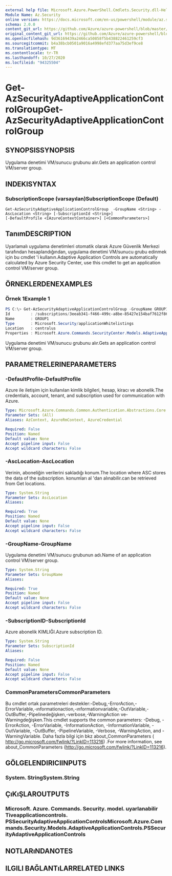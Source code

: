 ```yaml
---
external help file: Microsoft.Azure.PowerShell.Cmdlets.Security.dll-Help.xml
Module Name: Az.Security
online version: https://docs.microsoft.com/en-us/powershell/module/az.security/Get-AzSecurityAdaptiveApplicationControlGroup
schema: 2.0.0
content_git_url: https://github.com/Azure/azure-powershell/blob/master/src/Security/Security/help/Get-AzSecurityAdaptiveApplicationControlGroup.md
original_content_git_url: https://github.com/Azure/azure-powershell/blob/master/src/Security/Security/help/Get-AzSecurityAdaptiveApplicationControlGroup.md
ms.openlocfilehash: 9d36169439a2466ca50858f5b438822461259cf3
ms.sourcegitcommit: b4a38bcb0501a9016a4998efd377aa75d3ef9ce8
ms.translationtype: MT
ms.contentlocale: tr-TR
ms.lasthandoff: 10/27/2020
ms.locfileid: "94325504"
---
```

# <span data-ttu-id="3a4be-101">Get-AzSecurityAdaptiveApplicationControlGroup</span><span class="sxs-lookup"><span data-stu-id="3a4be-101">Get-AzSecurityAdaptiveApplicationControlGroup</span></span>

## <span data-ttu-id="3a4be-102">SYNOPSIS</span><span class="sxs-lookup"><span data-stu-id="3a4be-102">SYNOPSIS</span></span>
<span data-ttu-id="3a4be-103">Uygulama denetimi VM/sunucu grubunu alır.</span><span class="sxs-lookup"><span data-stu-id="3a4be-103">Gets an application control VM/server group.</span></span>

## <span data-ttu-id="3a4be-104">INDEKI</span><span class="sxs-lookup"><span data-stu-id="3a4be-104">SYNTAX</span></span>

### <span data-ttu-id="3a4be-105">SubscriptionScope (varsayılan)</span><span class="sxs-lookup"><span data-stu-id="3a4be-105">SubscriptionScope (Default)</span></span>
```
Get-AzSecurityAdaptiveApplicationControlGroup  -GroupName <String> -AscLocation <String> [-SubscriptionId <String>]
[-DefaultProfile <IAzureContextContainer>] [<CommonParameters>]
```

## <span data-ttu-id="3a4be-106">Tanım</span><span class="sxs-lookup"><span data-stu-id="3a4be-106">DESCRIPTION</span></span>
<span data-ttu-id="3a4be-107">Uyarlamalı uygulama denetimleri otomatik olarak Azure Güvenlik Merkezi tarafından hesaplandığından, uygulama denetimi VM/sunucu grubu edinmek için bu cmdlet 'i kullanın.</span><span class="sxs-lookup"><span data-stu-id="3a4be-107">Adaptive Application Controls are automatically calculated by Azure Security Center, use this cmdlet to get an application control VM/server group.</span></span>

## <span data-ttu-id="3a4be-108">ÖRNEKLERDEN</span><span class="sxs-lookup"><span data-stu-id="3a4be-108">EXAMPLES</span></span>

### <span data-ttu-id="3a4be-109">Örnek 1</span><span class="sxs-lookup"><span data-stu-id="3a4be-109">Example 1</span></span>
```powershell
PS C:\> Get-AzSecurityAdaptiveApplicationControlGroup -GroupName GROUP1 -AscLocation centralus
Id         : /subscriptions/3eeab341-f466-499c-a8be-85427e154baf7612f869/providers/Microsoft.Security/locations/centralus/applicationWhitelistings/GROUP1
Name       : GROUP1
Type       : Microsoft.Security/applicationWhitelistings
Location   : centralus
Properties : Microsoft.Azure.Commands.SecurityCenter.Models.AdaptiveApplicationControls.PSSecurityAdaptiveApplicationControlsProperties
```
<span data-ttu-id="3a4be-110">Uygulama denetimi VM/sunucu grubunu alır.</span><span class="sxs-lookup"><span data-stu-id="3a4be-110">Gets an application control VM/server group.</span></span>


## <span data-ttu-id="3a4be-111">PARAMETRELERINE</span><span class="sxs-lookup"><span data-stu-id="3a4be-111">PARAMETERS</span></span>

### <span data-ttu-id="3a4be-112">-DefaultProfile</span><span class="sxs-lookup"><span data-stu-id="3a4be-112">-DefaultProfile</span></span>
<span data-ttu-id="3a4be-113">Azure ile iletişim için kullanılan kimlik bilgileri, hesap, kiracı ve abonelik.</span><span class="sxs-lookup"><span data-stu-id="3a4be-113">The credentials, account, tenant, and subscription used for communication with Azure.</span></span>

```yaml
Type: Microsoft.Azure.Commands.Common.Authentication.Abstractions.Core.IAzureContextContainer
Parameter Sets: (All)
Aliases: AzContext, AzureRmContext, AzureCredential

Required: False
Position: Named
Default value: None
Accept pipeline input: False
Accept wildcard characters: False
```

### <span data-ttu-id="3a4be-114">-AscLocation</span><span class="sxs-lookup"><span data-stu-id="3a4be-114">-AscLocation</span></span>
<span data-ttu-id="3a4be-115">Verinin, aboneliğin verilerini sakladığı konum.</span><span class="sxs-lookup"><span data-stu-id="3a4be-115">The location where ASC stores the data of the subscription.</span></span> <span data-ttu-id="3a4be-116">konumları al 'dan alınabilir.</span><span class="sxs-lookup"><span data-stu-id="3a4be-116">can be retrieved from Get locations.</span></span>

```yaml
Type: System.String
Parameter Sets: AscLocation
Aliases:

Required: True
Position: Named
Default value: None
Accept pipeline input: False
Accept wildcard characters: False
```

### <span data-ttu-id="3a4be-117">-GroupName</span><span class="sxs-lookup"><span data-stu-id="3a4be-117">-GroupName</span></span>
<span data-ttu-id="3a4be-118">Uygulama denetimi VM/sunucu grubunun adı.</span><span class="sxs-lookup"><span data-stu-id="3a4be-118">Name of an application control VM/server group.</span></span>

```yaml
Type: System.String
Parameter Sets: GroupName
Aliases:

Required: True
Position: Named
Default value: None
Accept pipeline input: False
Accept wildcard characters: False
```

### <span data-ttu-id="3a4be-119">-SubscriptionID</span><span class="sxs-lookup"><span data-stu-id="3a4be-119">-SubscriptionId</span></span>
<span data-ttu-id="3a4be-120">Azure abonelik KIMLIĞI.</span><span class="sxs-lookup"><span data-stu-id="3a4be-120">Azure subscription ID.</span></span>

```yaml
Type: System.String
Parameter Sets: SubscriptionId
Aliases:

Required: False
Position: Named
Default value: None
Accept pipeline input: False
Accept wildcard characters: False
```


### <span data-ttu-id="3a4be-121">CommonParameters</span><span class="sxs-lookup"><span data-stu-id="3a4be-121">CommonParameters</span></span>
<span data-ttu-id="3a4be-122">Bu cmdlet ortak parametreleri destekler:-Debug,-ErrorAction,-ErrorVariable,-ınformationaction,-ınformationvariable,-OutVariable,-OutBuffer,-Pipelinedeğişken,-verbose,-WarningAction ve-Warningdeğişken.</span><span class="sxs-lookup"><span data-stu-id="3a4be-122">This cmdlet supports the common parameters: -Debug, -ErrorAction, -ErrorVariable, -InformationAction, -InformationVariable, -OutVariable, -OutBuffer, -PipelineVariable, -Verbose, -WarningAction, and -WarningVariable.</span></span> <span data-ttu-id="3a4be-123">Daha fazla bilgi için bkz about_CommonParameters ( http://go.microsoft.com/fwlink/?LinkID=113216) .</span><span class="sxs-lookup"><span data-stu-id="3a4be-123">For more information, see about_CommonParameters (http://go.microsoft.com/fwlink/?LinkID=113216).</span></span>

## <span data-ttu-id="3a4be-124">GÖLGELENDIRICI</span><span class="sxs-lookup"><span data-stu-id="3a4be-124">INPUTS</span></span>

### <span data-ttu-id="3a4be-125">System. String</span><span class="sxs-lookup"><span data-stu-id="3a4be-125">System.String</span></span>

## <span data-ttu-id="3a4be-126">ÇıKıŞLAR</span><span class="sxs-lookup"><span data-stu-id="3a4be-126">OUTPUTS</span></span>

### <span data-ttu-id="3a4be-127">Microsoft. Azure. Commands. Security. model. uyarlanabilir Tiveapplicationcontrols. PSSecurityAdaptiveApplicationControls</span><span class="sxs-lookup"><span data-stu-id="3a4be-127">Microsoft.Azure.Commands.Security.Models.AdaptiveApplicationControls.PSSecurityAdaptiveApplicationControls</span></span>

## <span data-ttu-id="3a4be-128">NOTLARıNDA</span><span class="sxs-lookup"><span data-stu-id="3a4be-128">NOTES</span></span>

## <span data-ttu-id="3a4be-129">ILGILI BAĞLANTıLAR</span><span class="sxs-lookup"><span data-stu-id="3a4be-129">RELATED LINKS</span></span>